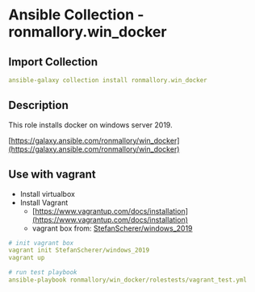 # Ansible Collection - ronmallory.win_docker

## Import Collection
```yaml
ansible-galaxy collection install ronmallory.win_docker
```

## Description

This role installs docker on windows server 2019.

[https://galaxy.ansible.com/ronmallory/win_docker](https://galaxy.ansible.com/ronmallory/win_docker)

## Use with vagrant

* Install virtualbox
* Install Vagrant
  * [https://www.vagrantup.com/docs/installation](https://www.vagrantup.com/docs/installation)
  * vagrant box from: [StefanScherer/windows_2019](https://app.vagrantup.com/StefanScherer/boxes/windows_2019_docker)

```yaml
# init vagrant box
vagrant init StefanScherer/windows_2019
vagrant up

# run test playbook
ansible-playbook ronmallory/win_docker/rolestests/vagrant_test.yml
```
